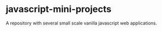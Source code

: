 # javascript-mini-projects
A repository with several small scale vanilla javascript web applications.
